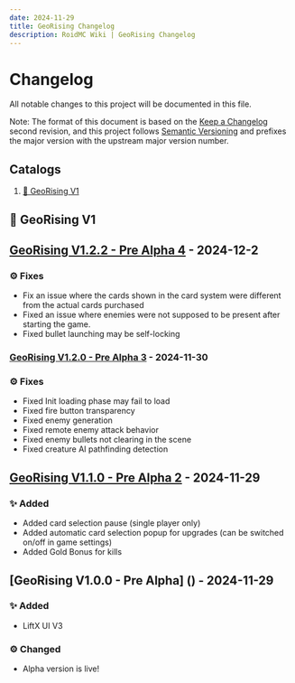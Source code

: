 ```yaml
---
date: 2024-11-29
title: GeoRising Changelog
description: RoidMC Wiki | GeoRising Changelog
---
```


# Changelog
All notable changes to this project will be documented in this file.

Note: The format of this document is based on the [Keep a Changelog](https://keepachangelog.com/en/1.0.0/) second revision,
and this project follows [Semantic Versioning](https://semver.org/spec/v2.0.0.html) and prefixes the major version with the upstream major version number.

## Catalogs

1. [🔖 GeoRising V1](#CataLogs-GeoRising-V1)


## <a id="CataLogs-GeoRising-V1"></a>🔖 GeoRising V1

## [GeoRising V1.2.2 - Pre Alpha 4]() - 2024-12-2

### ⚙️ Fixes
- Fix an issue where the cards shown in the card system were different from the actual cards purchased
- Fixed an issue where enemies were not supposed to be present after starting the game.
- Fixed bullet launching may be self-locking

### [GeoRising V1.2.0 - Pre Alpha 3]() - 2024-11-30

### ⚙️ Fixes
- Fixed Init loading phase may fail to load
- Fixed fire button transparency
- Fixed enemy generation
- Fixed remote enemy attack behavior
- Fixed enemy bullets not clearing in the scene
- Fixed creature AI pathfinding detection

## [GeoRising V1.1.0 - Pre Alpha 2]() - 2024-11-29

### ✨ Added
- Added card selection pause (single player only)
- Added automatic card selection popup for upgrades (can be switched on/off in game settings)
- Added Gold Bonus for kills

## [GeoRising V1.0.0 - Pre Alpha] () - 2024-11-29

### ✨ Added
- LiftX UI V3

### ⚙️ Changed
- Alpha version is live!